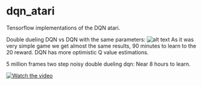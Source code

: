 # dqn_atari
Tensorflow implementations of the DQN atari.

Double dueling DQN vs DQN with the same parameters:
![alt text](https://github.com/Denys88/dqn_atari/blob/master/pictures/dqn_vs_dddqn.png)
As it was very simple game we get almost the same results,  90 minutes to learn to the 20 reward.
DQN has more optimistic Q value estimations.

5 million frames two step noisy double dueling dqn:
Near 8 hours to learn.
    

[![Watch the video](https://gifs.com/gif/deep-q-network-atari-breakout-K1OL6r)](https://youtu.be/f0sy4Fb3ZrQ)
